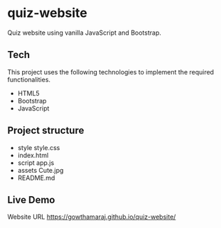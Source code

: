 # quiz-website
Quiz website using vanilla JavaScript and Bootstrap.

## Tech
This project uses the following technologies to implement the required functionalities.
  - HTML5
  - Bootstrap
  - JavaScript

## Project structure
   - style
     style.css    
   - index.html
   - script
     app.js
   - assets
     Cute.jpg
   - README.md

## Live Demo
Website URL https://gowthamaraj.github.io/quiz-website/